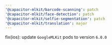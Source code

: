 ```yaml
---
'@capacitor-mlkit/barcode-scanning': patch
'@capacitor-mlkit/face-detection': patch
'@capacitor-mlkit/selfie-segmentation': patch
'@capacitor-mlkit/translation': major
---
```


fix(ios): update `GoogleMLKit` pods to version `6.0.0`
